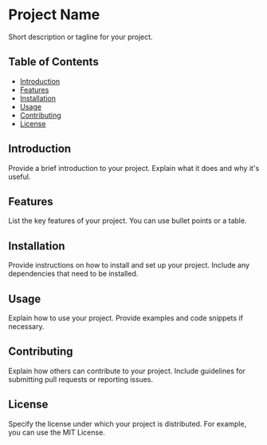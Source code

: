 # Project Name

Short description or tagline for your project.

## Table of Contents

- [Introduction](#introduction)
- [Features](#features)
- [Installation](#installation)
- [Usage](#usage)
- [Contributing](#contributing)
- [License](#license)

## Introduction

Provide a brief introduction to your project. Explain what it does and why it's useful.

## Features

List the key features of your project. You can use bullet points or a table.

## Installation

Provide instructions on how to install and set up your project. Include any dependencies that need to be installed.

## Usage

Explain how to use your project. Provide examples and code snippets if necessary.

## Contributing

Explain how others can contribute to your project. Include guidelines for submitting pull requests or reporting issues.

## License

Specify the license under which your project is distributed. For example, you can use the MIT License.
